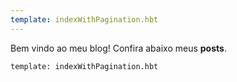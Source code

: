 ```yaml
---
template: indexWithPagination.hbt
---
```


Bem vindo ao meu blog! Confira abaixo meus **posts**.

```template: indexWithPagination.hbt```
